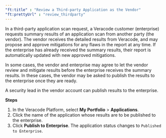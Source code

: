 ```yaml
---
"ft:title" : "Review a Third-party Application as the Vendor"
"ft:prettyUrl" : "review_thirdparty"
---
```

In a third-party application scan request, a Veracode customer \(enterprise\) requests summary results of an application scan from another party \(the vendor\). The vendor receives the detailed results from Veracode, and may propose and approve mitigations for any flaws in the report at any time. If the enterprise has already received the summary results, their report is automatically updated with new approved mitigations.

In some cases, the vendor and enterprise may agree to let the vendor review and mitigate results before the enterprise receives the summary results. In these cases, the vendor may be asked to publish the results to the enterprise once they are ready.

A security lead in the vendor account can publish results to the enterprise.

<p font-size="13pt"><b>Steps</b></p>

1. In the Veracode Platform, select **My Portfolio** > **Applications**.
2. Click the name of the application whose results are to be published to the enterprise.
3. Click **Publish to Enterprise**. The application status changes to `Published to Enterprise`.


